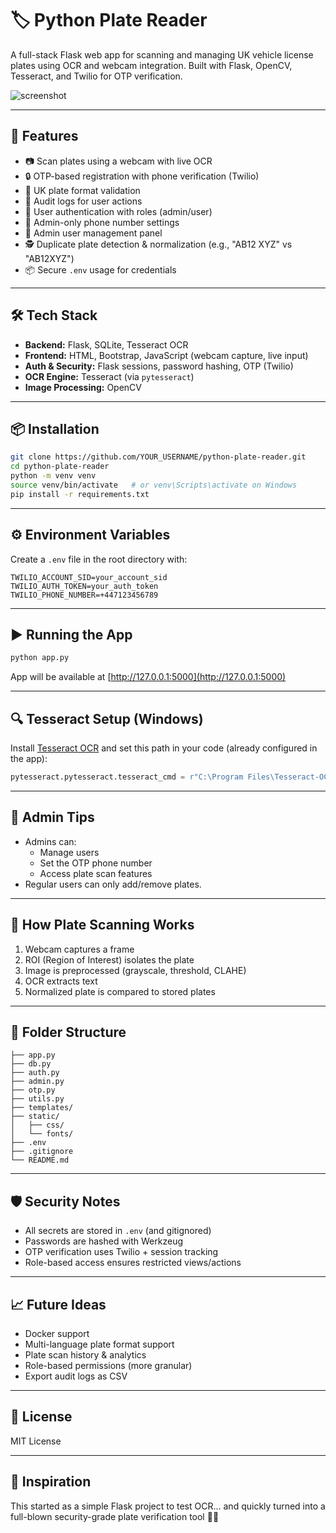 # 🏷️ Python Plate Reader

A full-stack Flask web app for scanning and managing UK vehicle license plates using OCR and webcam integration. Built with Flask, OpenCV, Tesseract, and Twilio for OTP verification.

![screenshot](static/assets/preview.png)

---

## 🚀 Features

- 📷 Scan plates using a webcam with live OCR  
- 🔒 OTP-based registration with phone verification (Twilio)  
- 🧠 UK plate format validation  
- 📄 Audit logs for user actions  
- 🔐 User authentication with roles (admin/user)  
- 📱 Admin-only phone number settings  
- 👮 Admin user management panel  
- 🕵️ Duplicate plate detection & normalization (e.g., "AB12 XYZ" vs "AB12XYZ")  
- 📦 Secure `.env` usage for credentials  

---

## 🛠️ Tech Stack

- **Backend:** Flask, SQLite, Tesseract OCR  
- **Frontend:** HTML, Bootstrap, JavaScript (webcam capture, live input)  
- **Auth & Security:** Flask sessions, password hashing, OTP (Twilio)  
- **OCR Engine:** Tesseract (via `pytesseract`)  
- **Image Processing:** OpenCV  

---

## 📦 Installation

```bash
git clone https://github.com/YOUR_USERNAME/python-plate-reader.git
cd python-plate-reader
python -m venv venv
source venv/bin/activate   # or venv\Scripts\activate on Windows
pip install -r requirements.txt
```

---

## ⚙️ Environment Variables

Create a `.env` file in the root directory with:

```
TWILIO_ACCOUNT_SID=your_account_sid
TWILIO_AUTH_TOKEN=your_auth_token
TWILIO_PHONE_NUMBER=+447123456789
```

---

## ▶️ Running the App

```bash
python app.py
```

App will be available at [http://127.0.0.1:5000](http://127.0.0.1:5000)

---

## 🔍 Tesseract Setup (Windows)

Install [Tesseract OCR](https://github.com/tesseract-ocr/tesseract) and set this path in your code (already configured in the app):

```python
pytesseract.pytesseract.tesseract_cmd = r"C:\Program Files\Tesseract-OCR\tesseract.exe"
```

---

## 🔐 Admin Tips

- Admins can:
  - Manage users
  - Set the OTP phone number
  - Access plate scan features  
- Regular users can only add/remove plates.

---

## 📸 How Plate Scanning Works

1. Webcam captures a frame  
2. ROI (Region of Interest) isolates the plate  
3. Image is preprocessed (grayscale, threshold, CLAHE)  
4. OCR extracts text  
5. Normalized plate is compared to stored plates  

---

## 📁 Folder Structure

```
├── app.py
├── db.py
├── auth.py
├── admin.py
├── otp.py
├── utils.py
├── templates/
├── static/
│   ├── css/
│   └── fonts/
├── .env
├── .gitignore
└── README.md
```

---

## 🛡️ Security Notes

- All secrets are stored in `.env` (and gitignored)  
- Passwords are hashed with Werkzeug  
- OTP verification uses Twilio + session tracking  
- Role-based access ensures restricted views/actions  

---

## 📈 Future Ideas

- Docker support  
- Multi-language plate format support  
- Plate scan history & analytics  
- Role-based permissions (more granular)  
- Export audit logs as CSV  

---

## 📜 License

MIT License

---

## 🧠 Inspiration

This started as a simple Flask project to test OCR... and quickly turned into a full-blown security-grade plate verification tool 🚗💡